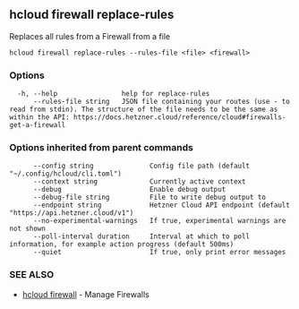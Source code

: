 ## hcloud firewall replace-rules

Replaces all rules from a Firewall from a file

```
hcloud firewall replace-rules --rules-file <file> <firewall>
```

### Options

```
  -h, --help                help for replace-rules
      --rules-file string   JSON file containing your routes (use - to read from stdin). The structure of the file needs to be the same as within the API: https://docs.hetzner.cloud/reference/cloud#firewalls-get-a-firewall
```

### Options inherited from parent commands

```
      --config string              Config file path (default "~/.config/hcloud/cli.toml")
      --context string             Currently active context
      --debug                      Enable debug output
      --debug-file string          File to write debug output to
      --endpoint string            Hetzner Cloud API endpoint (default "https://api.hetzner.cloud/v1")
      --no-experimental-warnings   If true, experimental warnings are not shown
      --poll-interval duration     Interval at which to poll information, for example action progress (default 500ms)
      --quiet                      If true, only print error messages
```

### SEE ALSO

* [hcloud firewall](hcloud_firewall.md)	 - Manage Firewalls
